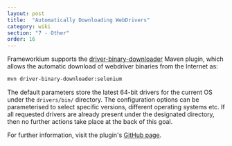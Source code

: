 ```yaml
---
layout: post
title:  "Automatically Downloading WebDrivers"
category: wiki
section: "7 - Other"
order: 16
---
```


Frameworkium supports the [driver-binary-downloader](https://github.com/Ardesco/selenium-standalone-server-plugin) Maven plugin, which allows the automatic download of webdriver binaries from the Internet as:

```bash
mvn driver-binary-downloader:selenium
```

The default parameters store the latest 64-bit drivers for the current OS under the `drivers/bin/` directory.
The configuration options can be parameterised to select specific versions, different operating systems etc.
If all requested drivers are already present under the designated directory, then no further actions take place at the back of this goal. 

For further information, visit the plugin's [GitHub page](https://github.com/Ardesco/selenium-standalone-server-plugin).